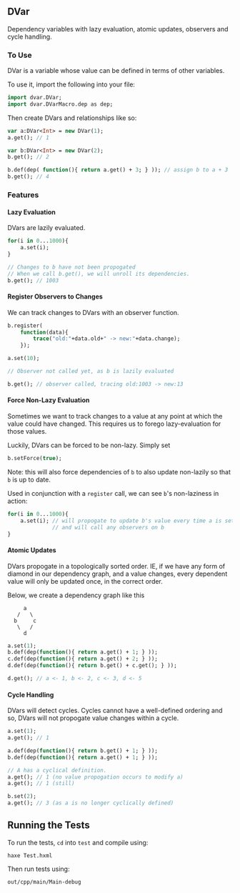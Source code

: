## DVar

Dependency variables with lazy evaluation, atomic updates, observers and cycle handling.

### To Use

DVar is a variable whose value can be defined in terms of other variables.

To use it, import the following into your file:

```haxe
import dvar.DVar;
import dvar.DVarMacro.dep as dep;
```

Then create DVars and relationships like so:

```haxe
var a:DVar<Int> = new DVar(1);
a.get(); // 1

var b:DVar<Int> = new DVar(2);
b.get(); // 2

b.def(dep( function(){ return a.get() + 3; } )); // assign b to a + 3
b.get(); // 4
```

### Features

#### Lazy Evaluation

DVars are lazily evaluated.

```haxe
for(i in 0...1000){
	a.set(i);
}

// Changes to b have not been propogated
// When we call b.get(), we will unroll its dependencies.
b.get(); // 1003
```

#### Register Observers to Changes

We can track changes to DVars with an observer function.

```haxe
b.register(
	function(data){
		trace("old:"+data.old+" -> new:"+data.change);
	});

a.set(10);

// Observer not called yet, as b is lazily evaluated

b.get(); // observer called, tracing old:1003 -> new:13
```

#### Force Non-Lazy Evaluation

Sometimes we want to track changes to a value at any point at which
the value could have changed. This requires us to forego lazy-evaluation
for those values.

Luckily, DVars can be forced to be non-lazy. Simply set

```haxe
b.setForce(true);
```

Note: this will also force dependencies of `b` to also update non-lazily so that `b` is up to date.

Used in conjunction with a `register` call, we can see `b`'s non-laziness in action:

```haxe
for(i in 0...1000){
	a.set(i); // will propogate to update b's value every time a is set,
			  // and will call any observers on b
}
```

#### Atomic Updates

DVars propogate in a topologically sorted order. IE, if we have any form of
diamond in our dependency graph, and a value changes, every dependent value will
only be updated once, in the correct order.

Below, we create a dependency graph like this

```
     a
   /   \
  b     c
   \   /
     d
```

```haxe
a.set(1);
b.def(dep(function(){ return a.get() + 1; } ));
c.def(dep(function(){ return a.get() + 2; } ));
d.def(dep(function(){ return b.get() + c.get(); } ));

d.get(); // a <- 1, b <- 2, c <- 3, d <- 5
```

#### Cycle Handling

DVars will detect cycles. Cycles cannot have a well-defined ordering and so, DVars will not propogate value changes within a cycle.

```haxe
a.set(1);
a.get(); // 1

a.def(dep(function(){ return b.get() + 1; } ));
b.def(dep(function(){ return a.get() + 1; } ));

// A has a cyclical definition.
a.get(); // 1 (no value propogation occurs to modify a)
a.get(); // 1 (still)

b.set(2);
a.get(); // 3 (as a is no longer cyclically defined)
```

## Running the Tests

To run the tests, `cd` into `test` and compile using:

`haxe Test.hxml`

Then run tests using:

`out/cpp/main/Main-debug`
